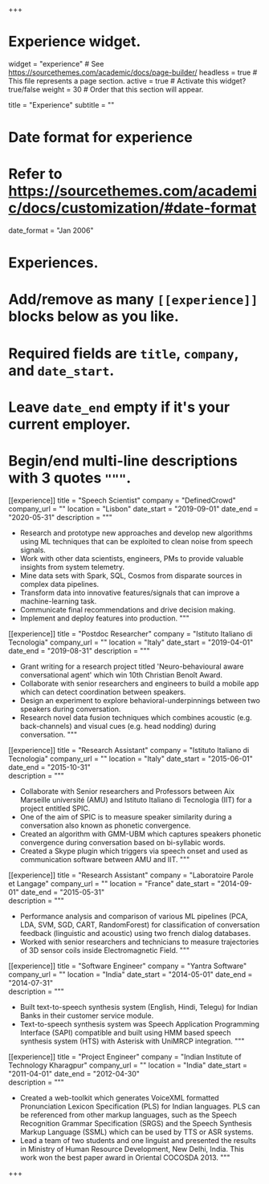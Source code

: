 +++
# Experience widget.
widget = "experience"  # See https://sourcethemes.com/academic/docs/page-builder/
headless = true  # This file represents a page section.
active = true  # Activate this widget? true/false
weight = 30  # Order that this section will appear.

title = "Experience"
subtitle = ""

# Date format for experience
#   Refer to https://sourcethemes.com/academic/docs/customization/#date-format
date_format = "Jan 2006"

# Experiences.
#   Add/remove as many `[[experience]]` blocks below as you like.
#   Required fields are `title`, `company`, and `date_start`.
#   Leave `date_end` empty if it's your current employer.
#   Begin/end multi-line descriptions with 3 quotes `"""`.
[[experience]]
  title = "Speech Scientist"
  company = "DefinedCrowd"
  company_url = ""
  location = "Lisbon"
  date_start = "2019-09-01"
  date_end = "2020-05-31"
  description = """
  
  * Research and prototype new approaches and develop new algorithms using ML techniques that can be exploited to clean noise from speech signals.
  * Work with other data scientists, engineers, PMs to provide valuable insights from system telemetry.
  * Mine data sets with Spark, SQL, Cosmos from disparate sources in complex data pipelines.
  * Transform data into innovative features/signals that can improve a machine-learning task.
  * Communicate final recommendations and drive decision making.
  * Implement and deploy features into production.
  """

[[experience]]
  title = "Postdoc Researcher"
  company = "Istituto Italiano di Tecnologia"
  company_url = ""
  location = "Italy"
  date_start = "2019-04-01"
  date_end = "2019-08-31"
  description = """
  
  * Grant writing for a research project titled 'Neuro-behavioural aware conversational agent' which win 10th Christian Benoît Award.
  * Collaborate with senior researchers and engineers to build a mobile app which can detect coordination between speakers.
  * Design an experiment to explore behavioral-underpinnings between two speakers during conversation.
  * Research novel data fusion techniques which combines acoustic (e.g. back-channels) and visual cues (e.g. head nodding) during conversation.
  """

[[experience]]
  title = "Research Assistant"
  company = "Istituto Italiano di Tecnologia"
  company_url = ""
  location = "Italy"
  date_start = "2015-06-01"
  date_end = "2015-10-31"  
  description = """
  
  * Collaborate with Senior researchers and Professors between Aix Marseille université (AMU) and Istituto Italiano di Tecnologia (IIT) for a project entitled SPIC.
  * One of the aim of SPIC is to measure speaker similarity during a conversation also known as phonetic convergence.
  * Created an algorithm with GMM-UBM which captures speakers phonetic convergence during conversation based on bi-syllabic words.
  * Created a Skype plugin which triggers via speech onset and used as communication software between AMU and IIT.
  """

[[experience]]
  title = "Research Assistant"
  company = "Laboratoire Parole et Langage"
  company_url = ""
  location = "France"
  date_start = "2014-09-01"
  date_end = "2015-05-31"  
  description = """
  
  * Performance analysis and comparison of various ML pipelines (PCA, LDA, SVM, SGD, CART, RandomForest) for classification of conversation feedback (linguistic and acoustic) using two french dialog databases.
  * Worked with senior researchers and technicians to measure trajectories of 3D sensor coils inside Electromagnetic Field.
 """
 
 [[experience]]
  title = "Software Engineer"
  company = "Yantra Software"
  company_url = ""
  location = "India"
  date_start = "2014-05-01"
  date_end = "2014-07-31"  
  description = """
  
  * Built text-to-speech synthesis system (English, Hindi, Telegu) for Indian Banks in their customer service module.
  * Text-to-speech synthesis system was Speech Application Programming Interface (SAPI) compatible and built using HMM based speech synthesis system (HTS) with Asterisk with UniMRCP integration.
"""

 [[experience]]
  title = "Project Engineer"
  company = "Indian Institute of Technology Kharagpur"
  company_url = ""
  location = "India"
  date_start = "2011-04-01"
  date_end = "2012-04-30"  
  description = """
  
  * Created a web-toolkit which generates VoiceXML formatted Pronunciation Lexicon Specification (PLS) for Indian languages. PLS can be referenced from other markup languages, such as the Speech Recognition Grammar Specification (SRGS) and the Speech Synthesis Markup Language (SSML) which can be used by TTS or ASR systems.
  * Lead a team of two students and one linguist and presented the results in Ministry of Human Resource Development, New Delhi, India. This work won the best paper award in Oriental COCOSDA 2013.
"""

+++
